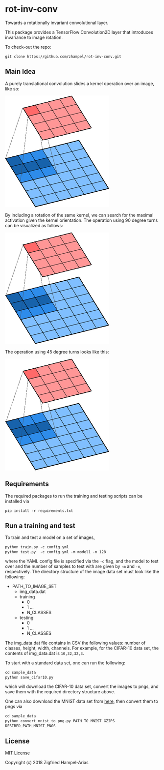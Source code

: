 # rot-inv-conv
Towards a rotationally invariant convolutional layer.

This package provides a TensorFlow Convolution2D layer that introduces invariance to image rotation.

To check-out the repo:
```
git clone https://github.com/zhampel/rot-inv-conv.git
```

## Main Idea
A purely translational convolution slides a kernel operation over an image, like so:

![cnn-sliding-kernel](images/cnn-sliding.gif)

By including a rotation of the same kernel, we can search for the maximal activation
given the kernel orientation.
The operation using 90 degree turns can be visualized as follows:

![cnn-4rot-kernel](images/cnn-4rot.gif)

The operation using 45 degree turns looks like this:

![cnn-8rot-kernel](images/cnn-8rot.gif)


## Requirements
The required packages to run the training and testing scripts can be installed via 
```
pip install -r requirements.txt
```

## Run a training and test
To train and test a model on a set of images, 
```
python train.py -c config.yml
python test.py  -c config.yml -m model1 -n 128
```
where the YAML config file is specified via the `-c` flag, and the model to test over
and the number of samples to test with are given by `-m` and `-n`, respectively.
The directory structure of the image data set must look like the following:
- PATH_TO_IMAGE_SET
  - img_data.dat
  - training
    - 0
    - 1
    ...
    - N_CLASSES
  - testing
    - 0
    - 1
    ...
    - N_CLASSES

The img_data.dat file contains in CSV the following values: number of classes, height, width, channels.
For example, for the CIFAR-10 data set, the contents of img_data.dat is `10,32,32,3`.

To start with a standard data set, one can run the following:
```
cd sample_data
python save_cifar10.py
```
which will download the CIFAR-10 data set, convert the images to pngs, and save them
with the required directory structure above.


One can also download the MNIST data set
from [here](http://yann.lecun.com/exdb/mnist/), then convert them to pngs via
```
cd sample_data
python convert_mnist_to_png.py PATH_TO_MNIST_GZIPS DESIRED_PATH_MNIST_PNGS
```


## License

[MIT License](LICENSE)

Copyright (c) 2018 Zigfried Hampel-Arias

